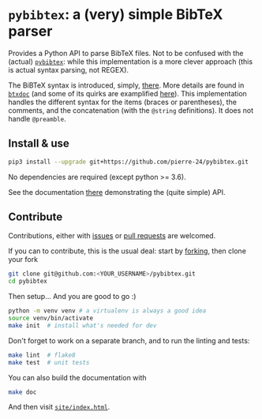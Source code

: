 # `pybibtex`: a (very) simple BibTeX parser

Provides a Python API to parse BibTeX files.
Not to be confused with the (actual) [`pybibtex`](https://github.com/rasbt/pybibtex): while this implementation is a more clever approach (this is actual syntax parsing, not REGEX).

The BiBTeX syntax is introduced, simply, [there](https://www.bibtex.com/g/bibtex-format/).
More details are found in [`btxdoc`](https://www.ctan.org/tex-archive/biblio/bibtex/contrib/doc/) (and some of its quirks are examplified [here](http://artis.imag.fr/~Xavier.Decoret/resources/xdkbibtex/bibtex_summary.html)).
This implementation handles the different syntax for the items (braces or parentheses), the comments, and the concatenation (with the `@string` definitions).
It does not handle `@preamble`.


## Install & use

```bash
pip3 install --upgrade git+https://github.com/pierre-24/pybibtex.git
```

No dependencies are required (except python >= 3.6).

See the documentation [there](https://pierre-24.github.io/pybibtex/usage/) demonstrating the (quite simple) API.

## Contribute

Contributions, either with [issues](https://github.com/pierre-24/pybibtex/issues) or [pull requests](https://github.com/pierre-24/pybibtex/pulls) are welcomed.

If you can to contribute, this is the usual deal: 
start by [forking](https://guides.github.com/activities/forking/), then clone your fork

```bash
git clone git@github.com:<YOUR_USERNAME>/pybibtex.git
cd pybibtex
```

Then setup... And you are good to go :)

```bash
python -m venv venv # a virtualenv is always a good idea
source venv/bin/activate
make init  # install what's needed for dev
```

Don't forget to work on a separate branch, and to run the linting and tests:

```bash
make lint  # flake8
make test  # unit tests
```

You can also build the documentation with

```bash
make doc
```

And then visit [`site/index.html`](site/index.html).